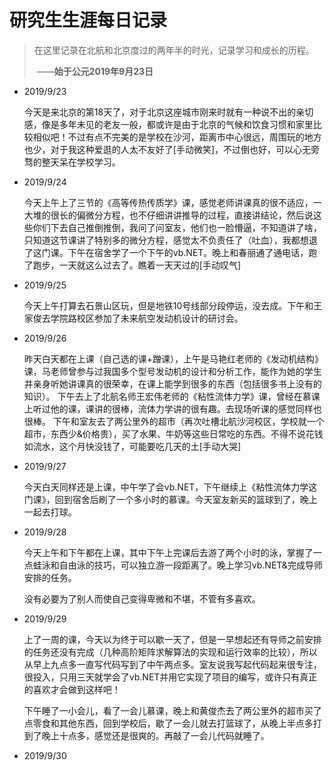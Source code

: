 # 研究生生涯每日记录

> 在这里记录在北航和北京度过的两年半的时光，记录学习和成长的历程。                 
>
> ​																				 ——**始于公元2019年9月23日**



- 2019/9/23

  今天是来北京的第18天了，对于北京这座城市刚来时就有一种说不出的亲切感，像是多年未见的老友一般，都或许是由于北京的气候和饮食习惯和家里比较相似吧！不过有点不完美的是学校在沙河，距离市中心很远，周围玩的地方也少，对于我这种爱逛的人太不友好了[手动微笑]，不过倒也好，可以心无旁骛的整天呆在学校学习。

- 2019/9/24

  今天上午上了三节的《高等传热传质学》课，感觉老师讲课真的很不适应，一大堆的很长的偏微分方程，也不仔细讲讲推导的过程，直接讲结论，然后说这些你们下去自己推倒推倒，我问了问室友，他们也一脸懵逼，不知道讲了啥，只知道这节课讲了特别多的微分方程，感觉太不负责任了（吐血），我都想退了这门课。下午在宿舍学了一个下午的vb.NET。晚上和春丽通了通电话，跑了跑步，一天就这么过去了。瞧着一天天过的[手动叹气]

- 2019/9/25

  今天上午打算去石景山区玩，但是地铁10号线部分段停运，没去成。下午和王家俊去学院路校区参加了未来航空发动机设计的研讨会。
  
- 2019/9/26

  昨天白天都在上课（自己选的课+蹭课），上午是马艳红老师的《发动机结构》课，马老师曾参与过我国多个型号发动机的设计和分析工作，能作为她的学生并亲身听她讲课真的很荣幸，在课上能学到很多的东西（包括很多书上没有的知识）。
  下午去上了北航名师王宏伟老师的《粘性流体力学》课，曾经在慕课上听过他的课，课讲的很棒，流体力学讲的很有趣。去现场听课的感觉同样也很棒。
  下午和室友去了两公里外的超市（再次吐槽北航沙河校区，学校就一个超市，东西少&价格贵），买了水果、牛奶等这些日常吃的东西。不得不说花钱如流水，这个月快没钱了，可能要吃几天的土[手动大哭]
  
- 2019/9/27
  
  今天白天同样还是上课，中午学了会vb.NET，下午继续上《粘性流体力学这门课》，回到宿舍后刷了一个多小时的慕课。今天室友新买的篮球到了，晚上一起去打球。

- 2019/9/28

  今天上午和下午都在上课，其中下午上完课后去游了两个小时的泳，掌握了一点蛙泳和自由泳的技巧，可以独立游一段距离了。晚上学习vb.NET&完成导师安排的任务。
  
  没有必要为了别人而使自己变得卑微和不堪，不管有多喜欢。
  
- 2019/9/29

  上了一周的课，今天以为终于可以歇一天了，但是一早想起还有导师之前安排的任务还没有完成（几种高阶矩阵求解算法的实现和运行效率的比较），所以从早上九点多一直写代码写到了中午两点多。室友说我写起代码起来很专注，很投入，只用三天就学会了vb.NET并用它实现了项目的编写，或许只有真正的喜欢才会做到这样吧！
  
  下午睡了一小会儿，看了一会儿慕课，晚上和黄俊杰去了两公里外的超市买了点零食和其他东西，回到学校后，歇了一会儿就去打篮球了，从晚上半点多打到了晚上十点多，感觉还是很爽的。再敲了一会儿代码就睡了。
  
- 2019/9/30

  
  
